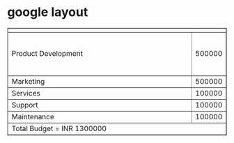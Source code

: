 <html> 
 <head> 
  <h1>google layout</h1> 
</head> 
 <body> 
   <table border="1"> 
   <tr>
      <th colspan="2"></th>
   </tr>
   <tr>
      <td width="500">Product Development</td>
      <td height="100">500000</td>
   </tr>
   <tr>
      <td>Marketing</td>
      <td>500000</td>
   </tr>
   <tr>
      <td>Services</td>
      <td>100000</td>
   </tr>
   <tr>
      <td>Support</td>
      <td>100000</td>
   </tr>
   <tr>
      <td>Maintenance</td>
      <td>100000</td>
   </tr>
   <tr>
      <td colspan="2">Total Budget = INR 1300000</td>
   </tr>
</table>
</body>
</html>
